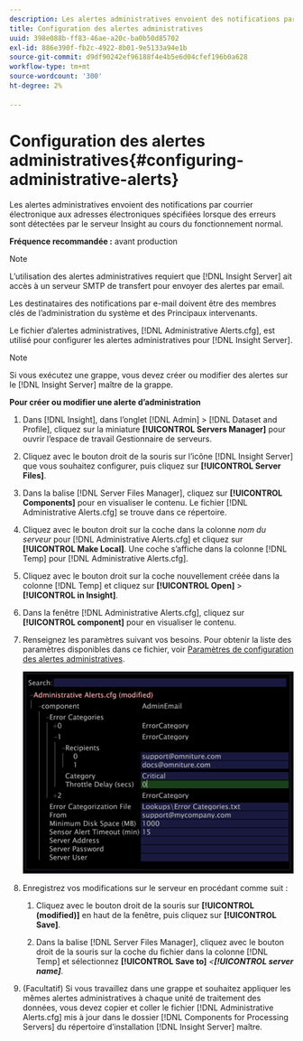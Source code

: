```yaml
---
description: Les alertes administratives envoient des notifications par courrier électronique aux adresses électroniques spécifiées lorsque des erreurs sont détectées par le serveur Insight au cours du fonctionnement normal.
title: Configuration des alertes administratives
uuid: 398e088b-ff83-46ae-a20c-ba0b50d85702
exl-id: 886e390f-fb2c-4922-8b01-9e5133a94e1b
source-git-commit: d9df90242ef96188f4e4b5e6d04cfef196b0a628
workflow-type: tm+mt
source-wordcount: '300'
ht-degree: 2%

---
```


# Configuration des alertes administratives{#configuring-administrative-alerts}

Les alertes administratives envoient des notifications par courrier électronique aux adresses électroniques spécifiées lorsque des erreurs sont détectées par le serveur Insight au cours du fonctionnement normal.

**Fréquence recommandée :** avant production

>[!NOTE]
>
>L’utilisation des alertes administratives requiert que [!DNL Insight Server] ait accès à un serveur SMTP de transfert pour envoyer des alertes par email.

Les destinataires des notifications par e-mail doivent être des membres clés de l’administration du système et des Principaux intervenants.

Le fichier d’alertes administratives, [!DNL Administrative Alerts.cfg], est utilisé pour configurer les alertes administratives pour [!DNL Insight Server].

>[!NOTE]
>
>Si vous exécutez une grappe, vous devez créer ou modifier des alertes sur le [!DNL Insight Server] maître de la grappe.

**Pour créer ou modifier une alerte d’administration**

1. Dans [!DNL Insight], dans l’onglet [!DNL Admin] > [!DNL Dataset and Profile], cliquez sur la miniature **[!UICONTROL Servers Manager]** pour ouvrir l’espace de travail Gestionnaire de serveurs.
1. Cliquez avec le bouton droit de la souris sur l’icône [!DNL Insight Server] que vous souhaitez configurer, puis cliquez sur **[!UICONTROL Server Files]**.
1. Dans la balise [!DNL Server Files Manager], cliquez sur **[!UICONTROL Components]** pour en visualiser le contenu. Le fichier [!DNL Administrative Alerts.cfg] se trouve dans ce répertoire.
1. Cliquez avec le bouton droit sur la coche dans la colonne *nom du serveur* pour [!DNL Administrative Alerts.cfg] et cliquez sur **[!UICONTROL Make Local]**. Une coche s’affiche dans la colonne [!DNL Temp] pour [!DNL Administrative Alerts.cfg].
1. Cliquez avec le bouton droit sur la coche nouvellement créée dans la colonne [!DNL Temp] et cliquez sur **[!UICONTROL Open]** > **[!UICONTROL in Insight]**.
1. Dans la fenêtre [!DNL Administrative Alerts.cfg], cliquez sur **[!UICONTROL component]** pour en visualiser le contenu.
1. Renseignez les paramètres suivant vos besoins. Pour obtenir la liste des paramètres disponibles dans ce fichier, voir [Paramètres de configuration des alertes administratives](../../../home/c-inst-svr/c-cfg-stgs-ref/c-admin-alts-cfg-stgs.md#concept-14c3c3ed797f47c5900ec04cae2fc491).

   ![Infos sur l’étape](assets/cfg_adminalerts_examplevalues.png)

1. Enregistrez vos modifications sur le serveur en procédant comme suit :

   1. Cliquez avec le bouton droit de la souris sur **[!UICONTROL (modified)]** en haut de la fenêtre, puis cliquez sur **[!UICONTROL Save]**.

   1. Dans la balise [!DNL Server Files Manager], cliquez avec le bouton droit de la souris sur la coche du fichier dans la colonne [!DNL Temp] et sélectionnez **[!UICONTROL Save to]** *&lt;**[!UICONTROL server name]***.

1. (Facultatif) Si vous travaillez dans une grappe et souhaitez appliquer les mêmes alertes administratives à chaque unité de traitement des données, vous devez copier et coller le fichier [!DNL Administrative Alerts.cfg] mis à jour dans le dossier [!DNL Components for Processing Servers] du répertoire d’installation [!DNL Insight Server] maître.
